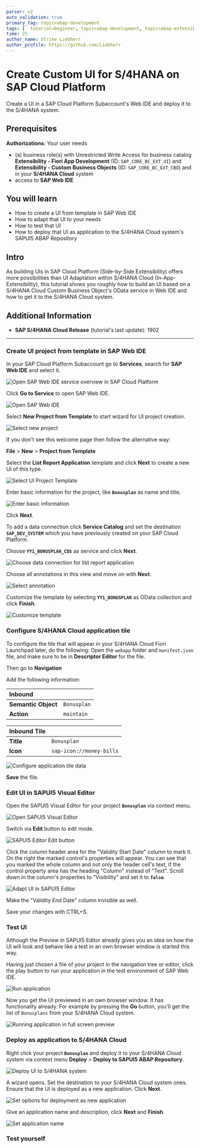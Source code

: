 ```yaml
---
parser: v2
auto_validation: true
primary_tag: topic>abap-development
tags: [  tutorial>beginner, topic>abap-development, topic>abap-extensibility ]
time: 25
author_name: Ulrike Liebherr
author_profile: https://github.com/Liebherr
---
```


#  Create Custom UI for S/4HANA on SAP Cloud Platform
<!-- description --> Create a UI in a SAP Cloud Platform Subaccount's Web IDE and deploy it to the S/4HANA system.

## Prerequisites
**Authorizations**: Your user needs
- (a) business role(s) with Unrestricted Write Access for business catalog **Extensibility - Fiori App Development** (ID: `SAP_CORE_BC_EXT_UI`) and **Extensibility - Custom Business Objects** (ID: `SAP_CORE_BC_EXT_CBO`) and in your **S/4HANA Cloud** system
- access to **SAP Web IDE**

## You will learn
- How to create a UI from template in SAP Web IDE
- How to adapt that UI to your needs
- How to test that UI
- How to deploy that UI as application to the S/4HANA Cloud system's SAPUI5 ABAP Repository

## Intro
As building UIs in SAP Cloud Platform (Side-by-Side Extensibility) offers more possibilities than UI Adaptation within S/4HANA Cloud (In-App-Extensibility), this tutorial shows you roughly how to build an UI based on a S/4HANA Cloud Custom Business Object's OData service in Web IDE and how to get it to the S/4HANA Cloud system.
## Additional Information
- **SAP S/4HANA Cloud Release** (tutorial's last update): 1902

---

### Create UI project from template in SAP Web IDE

<!--Start of equal part with abap-custom-ui-communication-arrangement-->
In your SAP Cloud Platform Subaccount go to **Services**, search for **SAP Web IDE** and select it.

![Open SAP Web IDE service overview in SAP Cloud Platform](sapcp_webIDE_serviceTile.png)

Click **Go to Service** to open SAP Web IDE.

![Open SAP Web IDE](sapcp_WebIDE_gotoService.png)

Select **New Project from Template** to start wizard for UI project creation.

![Select new project](webIDE_newProjectFromTemplate.png)

If you don't see this welcome page then follow the alternative way:

 **File** > **New** > **Project from Template**

Select the **List Report Application** template and click **Next** to create a new UI of this type.

![Select UI Project Template](webIDE_newLR_chooseTemplate.png)

Enter basic information for the project, like **`Bonusplan`** as name and title.

![Enter basic information](webIDE_newLR_BasicInfo.png)

Click **Next**.

To add a data connection click **Service Catalog** and set the destination **`SAP_DEV_SYSTEM`** which you have previously created on your SAP Cloud Platform.
<!-- End of equal part with abap-custom-ui-communication-arrangement-->
Choose **`YY1_BONUSPLAN_CDS`** as service and click **Next**.

![Choose data connection for list report application](webIDE_newLR_chooseDataConnection.png)


Choose all annotations in this view and move on with **Next**.

![Select annotation](webIDE_newLR_selectAnnotation.png)

Customize the template by selecting **`YY1_BONUSPLAN`** as OData collection and click **Finish**.

![Customize template](webIDE_newLR_customizeTemplate.png)


### Configure S/4HANA Cloud application tile

To configure the tile that will appear in your S/4HANA Cloud Fiori Launchpad later, do the following:
Open the `webapp` folder and `manifest.json` file, and make sure to be in **Descriptor Editor** for the file.

Then go to **Navigation**

Add the following information:

| Inbound ||
| :------------------ | :-------------------- |
| **Semantic Object** | `Bonusplan`           |
| **Action**          | `maintain`             |

| Inbound Tile ||
| :------------------ | :----------------------- |
| **Title**           | `Bonusplan`              |
| **Icon**            | `sap-icon://money-bills` |

![Configure application tile data](webIDE_LR_configureTileInManifest.png)

**Save** the file.


### Edit UI in SAPUI5 Visual Editor

Open the SAPUI5 Visual Editor for your project **`Bonusplan`** via context menu.

![Open SAPUI5 Visual Editor](webIDE_openSAPUI5editor.png)

Switch via **Edit** button to edit mode.

![SAPUI5 Editor Edit button](WebIDE_SAPUI5_Editor_Edit_button.png)

Click the column header area for the "Validity Start Date" column to mark it. On the right the marked control's properties will appear. You can see that you marked the whole column and not only the header cell's text, if the control property area has the heading "Column" instead of "Text". Scroll down in the column's properties to "Visibility" and set it to **`false`**.

![Adapt UI in SAPUI5 Editor](webIDE_SAPUI5editor_adaptUI.png)

Make the "Validity End Date" column invisible as well.

Save your changes with CTRL+S.


### Test UI

Although the Preview in SAPUI5 Editor already gives you an idea on how the UI will look and behave like a test in an own browser window is started this way.

Having just chosen a file of your project in the navigation tree or editor, click the play button to run your application in the test environment of SAP Web IDE.

![Run application](webIDE_runApplicationButton.png)

Now you get the UI previewed in an own browser window. It has functionality already. For example by pressing the **Go** button, you'll get the list of `Bonusplans` from your S/4HANA Cloud system.

![Running application in full screen preview](webIDE_runningApplication.png)


### Deploy as application to S/4HANA Cloud

Right click your project **`Bonusplan`** and deploy it to your S/4HANA Cloud system via context menu **Deploy** > **Deploy to SAPUI5 ABAP Repository**.

![Deploy UI to S/4HANA system](webIDE_deployToSAPUI5_abapRepository.png)

A wizard opens. Set the destination to your S/4HANA Cloud system ones. Ensure that the UI is deployed as a new application. Click **Next**.

![Set options for deployment as new application](webIDE_deployAsNewApplication.png)

Give an application name and description, click **Next** and **Finish**.

![Set application name](webIDE_deployAddApplicationNameEtc.png)


### Test yourself



